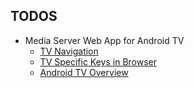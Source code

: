 ## TODOS


- Media Server Web App for Android TV
    - [TV Navigation](https://developer.android.com/training/tv/get-started/navigation)
    - [TV Specific Keys in Browser](https://suite.st/docs/faq/tv-specific-keys-in-browser/)
    - [Android TV Overview](https://developer.android.com/training/tv)

